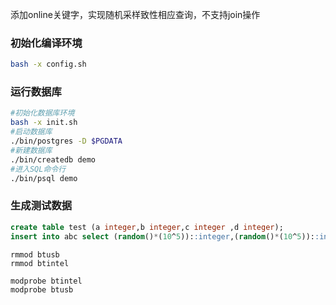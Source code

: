 添加online关键字，实现随机采样致性相应查询，不支持join操作
### 初始化编译环境
```bash
bash -x config.sh
```
### 运行数据库
```bash
#初始化数据库环境
bash -x init.sh
#启动数据库
./bin/postgres -D $PGDATA
#新建数据库
./bin/createdb demo 
#进入SQL命令行
./bin/psql demo
```
### 生成测试数据
```sql
create table test (a integer,b integer,c integer ,d integer);
insert into abc select (random()*(10^5))::integer,(random()*(10^5))::integer,(random()*(10^5))::integer from generate_series(1,100);
```

```
rmmod btusb
rmmod btintel

modprobe btintel
modprobe btusb
```
